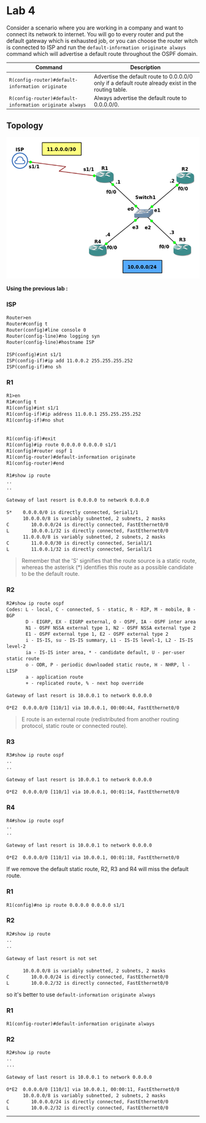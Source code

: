 # Lab 4

Consider a scenario where you are working in a company and want to connect its network to internet. You will go to every router and put the default gateway which is exhausted job, or you can choose the router witch is connected to ISP and run the `default-information originate always` command which will advertise a default route throughout the OSPF domain. 

|Command                                                |Description|
|-------------------------------------------------------|-----------|
|`R(config-router)#default-information originate`       |Advertise the default route to 0.0.0.0/0 only if a default route already exist in the routing table.|
|`R(config-router)#default-information originate always`|Always advertise the default route to 0.0.0.0/0.|


## Topology

![Lab 4](imgs/Lab4.png)

**Using the previous lab :**

### ISP
```
Router>en
Router#config t
Router(config)#line console 0
Router(config-line)#no logging syn
Router(config-line)#hostname ISP

ISP(config)#int s1/1
ISP(config-if)#ip add 11.0.0.2 255.255.255.252
ISP(config-if)#no sh
```

### R1
```
R1>en
R1#config t
R1(config)#int s1/1
R1(config-if)#ip address 11.0.0.1 255.255.255.252
R1(config-if)#no shut


R1(config-if)#exit
R1(config)#ip route 0.0.0.0 0.0.0.0 s1/1
R1(config)#router ospf 1
R1(config-router)#default-information originate
R1(config-router)#end

R1#show ip route
..
..

Gateway of last resort is 0.0.0.0 to network 0.0.0.0

S*    0.0.0.0/0 is directly connected, Serial1/1
      10.0.0.0/8 is variably subnetted, 2 subnets, 2 masks
C        10.0.0.0/24 is directly connected, FastEthernet0/0
L        10.0.0.1/32 is directly connected, FastEthernet0/0
      11.0.0.0/8 is variably subnetted, 2 subnets, 2 masks
C        11.0.0.0/30 is directly connected, Serial1/1
L        11.0.0.1/32 is directly connected, Serial1/1
```

> Remember that the 'S' signifies that the route source is a static route, whereas the asterisk (*) identifies this route as a possible candidate to be the default route.

### R2
```
R2#show ip route ospf
Codes: L - local, C - connected, S - static, R - RIP, M - mobile, B - BGP
       D - EIGRP, EX - EIGRP external, O - OSPF, IA - OSPF inter area
       N1 - OSPF NSSA external type 1, N2 - OSPF NSSA external type 2
       E1 - OSPF external type 1, E2 - OSPF external type 2
       i - IS-IS, su - IS-IS summary, L1 - IS-IS level-1, L2 - IS-IS level-2
       ia - IS-IS inter area, * - candidate default, U - per-user static route
       o - ODR, P - periodic downloaded static route, H - NHRP, l - LISP
       a - application route
       + - replicated route, % - next hop override

Gateway of last resort is 10.0.0.1 to network 0.0.0.0

O*E2  0.0.0.0/0 [110/1] via 10.0.0.1, 00:00:44, FastEthernet0/0
```

> E route is an external route (redistributed from another routing protocol, static route or connected route).


### R3
```
R3#show ip route ospf
..
..

Gateway of last resort is 10.0.0.1 to network 0.0.0.0

O*E2  0.0.0.0/0 [110/1] via 10.0.0.1, 00:01:14, FastEthernet0/0
```

### R4
```
R4#show ip route ospf
..
..

Gateway of last resort is 10.0.0.1 to network 0.0.0.0

O*E2  0.0.0.0/0 [110/1] via 10.0.0.1, 00:01:18, FastEthernet0/0
```

If we remove the default static route, R2, R3 and R4 will miss the default route. 


### R1
```
R1(config)#no ip route 0.0.0.0 0.0.0.0 s1/1
```

### R2
```
R2#show ip route
..
..

Gateway of last resort is not set

      10.0.0.0/8 is variably subnetted, 2 subnets, 2 masks
C        10.0.0.0/24 is directly connected, FastEthernet0/0
L        10.0.0.2/32 is directly connected, FastEthernet0/0
```

so it's better to use `default-information originate always`

### R1
```
R1(config-router)#default-information originate always
```

### R2
```
R2#show ip route
..
...

Gateway of last resort is 10.0.0.1 to network 0.0.0.0

O*E2  0.0.0.0/0 [110/1] via 10.0.0.1, 00:00:11, FastEthernet0/0
      10.0.0.0/8 is variably subnetted, 2 subnets, 2 masks
C        10.0.0.0/24 is directly connected, FastEthernet0/0
L        10.0.0.2/32 is directly connected, FastEthernet0/0

```
-------------------------------------------------------------